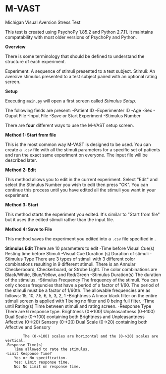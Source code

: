 # M-VAST
Michigan Visual Aversion Stress Test

This test is created using PsychoPy 1.85.2 and Python 2.7.11. It maintains compatability with most older versions of PsychoPy and Python. 

**Overview**

There is some terminology that should be defined to understand the structure of each experiment. 

Experiment: A sequence of stimuli presented to a test subject. 
Stimuli: An aversive stimulus presented to a test subject paired with an optional rating screen. 

**Setup**

Executing `main.py` will open a first screen called *Stimulus Setup*. 

The following fields are present: 
    -Patient ID
    -Experimenter ID
    -Age
    -Sex
    -Ouput File
    -Input File
    -Save or Start Experiment
    -Stimulus Number

There are **four** different ways to use the M-VAST setup screen. 

**Method 1: Start from file**

This is the most common way M-VAST is designed to be used. You can create a `.csv` file with all the stimuli parameters for a specific set of patients and run the exact same experiment on everyone. 
The input file will be described later. 

**Method 2: Edit** 

This method allows you to edit <Stimulus Number> in the current experiment. Select "Edit" and select the Stimulus Number you wish to edit then press "OK". 
You can continue this process until you have edited all the stimuli you want in your experiment. 

**Method 3: Start**

This method starts the experiment you edited.  It's similar to "Start from file" but it uses the edited stimuli rather than the input file. 

**Method 4: Save to File** 

This method saves the experiment you edited into a `.csv` file specified in <Output File>. 

**Stimulus Edit**
There are 10 parameters to edit 
    -Time before Visual Cue(s)
        Resting time before Stimuli
    -Visual Cue Duration (s)
        Duration of stimuli
    -Stimulus Type
        There are 3 types of stimuli with 3 different color combinations resulting in 9 different stimuli. 
        There is an Annular Checkerboard, Checkerboard, or Strobe Light. 
        The color combinations are Black/White, Blue/Yellow, and Red/Green
    -Stimulus Duration(s) 
        The duration of the stimulus. 
    -Stimulus Frequency
        The frequency of the stimuli. You can only choose frequncies that have a period of a factor of 1/60. The period of the stimuli must be a factor of 1/60th. The allowable frequencies are as follows: 
        15, 10, 7.5, 6, 5, 3, 2, 1
    -Brightness
        A linear black filter on the entire stimuli screen is applied with 1 being no filter and 0 being full filter. 
    -Time until Rating(s)
        Time between stimuli and rating screen. 
    -Response Type
        There are 6 response type. 
            Brightness (0->100)
            Unpleasantness (0->100)
            Dual Scale (0->100) containing both Brightness and Unpleasantness
            Affective (0->20)
            Sensory (0->20)
            Dual Scale (0->20) containing both Affective and Sensory

            The (0->100) scales are horizontal and the (0->20) scales are vertical. 
    -Response Time(s)
        Time allowed to rate the stimulus. 
    -Limit Response Time? 
        Yes or No specification. 
        Yes: Limit response time.
        No: No Limit on response time. 


